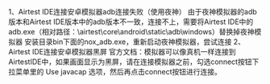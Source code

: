 1、Airtest IDE连接安卓模拟器adb连接失败（使用夜神）
由于夜神模拟器的adb版本和Airtest IDE版本中的adb版本不一致，连接不上，需要将Airtest IDE中的adb.exe（相对路径：\airtest\core\android\static\adb\windows）替换掉夜神模拟器 安装目录bin下面的nox_adb.exe，重新启动夜神模拟器，尝试连接
2、Airtest IDE连接安卓模拟器黑屏
官方文档：模拟器可以像真机一样连接到AirtestIDE中，如果画面显示为黑屏，请在连接模拟器之前，勾选connect按钮下拉菜单里的 Use javacap 选项，然后再点击connect按钮进行连接。